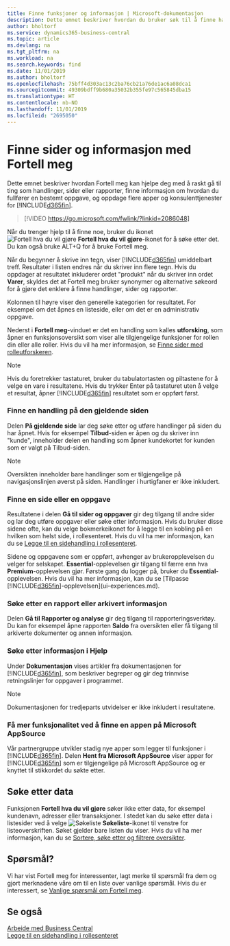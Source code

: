 ```yaml
---
title: Finne funksjoner og informasjon | Microsoft-dokumentasjon
description: Dette emnet beskriver hvordan du bruker søk til å finne handlinger, sider, rapporter, dokumentasjon og data, i tillegg til andre programmer og konsulenttjenester.
author: bholtorf
ms.service: dynamics365-business-central
ms.topic: article
ms.devlang: na
ms.tgt_pltfrm: na
ms.workload: na
ms.search.keywords: find
ms.date: 11/01/2019
ms.author: bholtorf
ms.openlocfilehash: 75bff4d303ac13c2ba76cb21a76de1ac6a08dca1
ms.sourcegitcommit: 49309bdff9b680a35032b355fe97c565845dba15
ms.translationtype: HT
ms.contentlocale: nb-NO
ms.lasthandoff: 11/01/2019
ms.locfileid: "2695050"
---
```

# <a name="finding-pages-and-information-with-tell-me"></a>Finne sider og informasjon med Fortell meg  
Dette emnet beskriver hvordan Fortell meg kan hjelpe deg med å raskt gå til ting som handlinger, sider eller rapporter, finne informasjon om hvordan du fullfører en bestemt oppgave, og oppdage flere apper og konsulenttjenester for [!INCLUDE[d365fin](includes/d365fin_md.md)].  


> [!VIDEO https://go.microsoft.com/fwlink/?linkid=2086048]

Når du trenger hjelp til å finne noe, bruker du ikonet ![Fortell hva du vil gjøre](media/ui-search/search.png "Søk etter side eller rapport") **Fortell hva du vil gjøre**-ikonet for å søke etter det. Du kan også bruke ALT+Q for å bruke Fortell meg.

Når du begynner å skrive inn tegn, viser [!INCLUDE[d365fin](includes/d365fin_md.md)] umiddelbart treff. Resultater i listen endres når du skriver inn flere tegn. Hvis du oppdager at resultatet inkluderer ordet "produkt" når du skriver inn ordet **Varer**, skyldes det at Fortell meg bruker synonymer og alternative søkeord for å gjøre det enklere å finne handlinger, sider og rapporter.

Kolonnen til høyre viser den generelle kategorien for resultatet. For eksempel om det åpnes en listeside, eller om det er en administrativ oppgave.  

Nederst i **Fortell meg**-vinduet er det en handling som kalles **utforsking**, som åpner en funksjonsoversikt som viser alle tilgjengelige funksjoner for rollen din eller alle roller. Hvis du vil ha mer informasjon, se [Finne sider med rolleutforskeren](ui-role-explorer.md).

> [!NOTE]  
>   Hvis du foretrekker tastaturet, bruker du tabulatortasten og piltastene for å velge en vare i resultatene. Hvis du trykker Enter på tastaturet uten å velge et resultat, åpner [!INCLUDE[d365fin](includes/d365fin_md.md)] resultatet som er oppført først.

### <a name="finding-an-action-on-the-current-page"></a>Finne en handling på den gjeldende siden
Delen **På gjeldende side** lar deg søke etter og utføre handlinger på siden du har åpnet. Hvis for eksempel **Tilbud**-siden er åpen og du skriver inn "kunde", inneholder delen en handling som åpner kundekortet for kunden som er valgt på Tilbud-siden.

> [!NOTE]  
>   Oversikten inneholder bare handlinger som er tilgjengelige på navigasjonslinjen øverst på siden. Handlinger i hurtigfaner er ikke inkludert.  

### <a name="finding-a-page-or-a-task"></a>Finne en side eller en oppgave
Resultatene i delen **Gå til sider og oppgaver** gir deg tilgang til andre sider og lar deg utføre oppgaver eller søke etter informasjon. Hvis du bruker disse sidene ofte, kan du velge bokmerkeikonet for å legge til en kobling på en hvilken som helst side, i rollesenteret. Hvis du vil ha mer informasjon, kan du se [Legge til en sidehandling i rollesenteret](ui-bookmarks.md).

Sidene og oppgavene som er oppført, avhenger av brukeropplevelsen du velger for selskapet. **Essential**-opplevelsen gir tilgang til færre enn hva **Premium**-opplevelsen gjør. Første gang du logger på, bruker du **Essential**-opplevelsen. Hvis du vil ha mer informasjon, kan du se [Tilpasse [!INCLUDE[d365fin](includes/d365fin_md.md)]-opplevelsen](ui-experiences.md).

### <a name="finding-a-report-or-archived-information"></a>Søke etter en rapport eller arkivert informasjon
Delen **Gå til Rapporter og analyse** gir deg tilgang til rapporteringsverktøy. Du kan for eksempel åpne rapporten **Saldo** fra oversikten eller få tilgang til arkiverte dokumenter og annen informasjon.  

### <a name="finding-information-in-the-help"></a>Søke etter informasjon i Hjelp
Under **Dokumentasjon** vises artikler fra dokumentasjonen for [!INCLUDE[d365fin](includes/d365fin_md.md)], som beskriver begreper og gir deg trinnvise retningslinjer for oppgaver i programmet.    

> [!NOTE]  
> Dokumentasjonen for tredjeparts utvidelser er ikke inkludert i resultatene.

### <a name="getting-more-functionality-by-finding-an-app-on-microsoft-appsource"></a>Få mer funksjonalitet ved å finne en appen på Microsoft AppSource
Vår partnergruppe utvikler stadig nye apper som legger til funksjoner i [!INCLUDE[d365fin](includes/d365fin_md.md)]. Delen **Hent fra Microsoft AppSource** viser apper for [!INCLUDE[d365fin](includes/d365fin_md.md)] som er tilgjengelige på Microsoft AppSource og er knyttet til stikkordet du søkte etter.

## <a name="searching-for-data"></a>Søke etter data
Funksjonen **Fortell hva du vil gjøre** søker ikke etter data, for eksempel kundenavn, adresser eller transaksjoner. I stedet kan du søke etter data i listesider ved å velge ![Søkeliste](media/ui-search/search-list.png "Søkeliste-ikon") **Søkeliste**-ikonet til venstre for listeoverskriften. Søket gjelder bare listen du viser. Hvis du vil ha mer informasjon, kan du se [Sortere, søke etter og filtrere oversikter](ui-enter-criteria-filters.md).

## <a name="questions"></a>Spørsmål?
Vi har vist Fortell meg for interessenter, lagt merke til spørsmål fra dem og gjort merknadene våre om til en liste over vanlige spørsmål. Hvis du er interessert, se [Vanlige spørsmål om Fortell meg](ui-search-faq.md).

## <a name="see-also"></a>Se også
[Arbeide med Business Central](ui-work-product.md)  
[Legge til en sidehandling i rollesenteret](ui-bookmarks.md)
